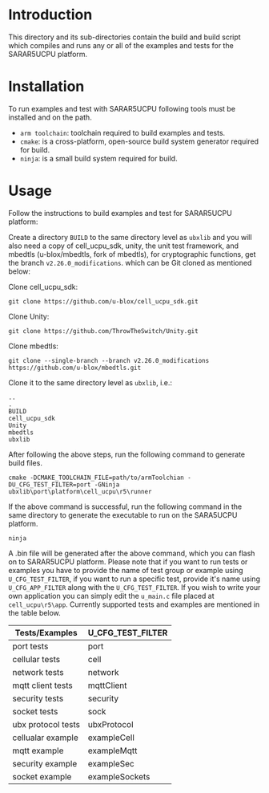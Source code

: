# Introduction
This directory and its sub-directories contain the build and build script which compiles and runs any or all of the examples and tests for the SARAR5UCPU platform.

# Installation
To run examples and test with SARAR5UCPU following tools must be installed and on the path.

- `arm toolchain`: toolchain required to build examples and tests.
- `cmake`: is a cross-platform, open-source build system generator required for build.
- `ninja`: is a small build system required for build.

# Usage
Follow the instructions to build examples and test for SARAR5UCPU platform:

Create a directory `BUILD` to the same directory level as `ubxlib` and you will also need a copy of cell_ucpu_sdk, unity, the unit test framework, and mbedtls (u-blox/mbedtls, fork of mbedtls), for cryptographic functions, get the branch `v2.26.0_modifications`. which can be Git cloned as mentioned below:

Clone cell_ucpu_sdk:
```
git clone https://github.com/u-blox/cell_ucpu_sdk.git
```

Clone Unity:
```
git clone https://github.com/ThrowTheSwitch/Unity.git
```

Clone mbedtls:
```
git clone --single-branch --branch v2.26.0_modifications https://github.com/u-blox/mbedtls.git
```

Clone it to the same directory level as `ubxlib`, i.e.:

```
..
.
BUILD
cell_ucpu_sdk
Unity
mbedtls
ubxlib
```
After following the above steps, run the following command to generate build files.
```
cmake -DCMAKE_TOOLCHAIN_FILE=path/to/armToolchian -DU_CFG_TEST_FILTER=port -GNinja ubxlib\port\platform\cell_ucpu\r5\runner
```
If the above command is successful, run the following command in the same directory to generate the executable to run on the SARA5UCPU platform.
```
ninja
```
A .bin file will be generated after the above command, which you can flash on to SARAR5UCPU platform.
Please note that if you want to run tests or examples you have to provide the name of test group or example using `U_CFG_TEST_FILTER`, if you want to run a specific test, provide it's name using `U_CFG_APP_FILTER` along with the `U_CFG_TEST_FILTER`. If you wish to write your own application you can simply edit the `u_main.c` file placed at `cell_ucpu\r5\app`. Currently supported tests and examples are mentioned in the table below.

| Tests/Examples  | U_CFG_TEST_FILTER |
| -------------   | ------------- |
| port tests  | port  |
| cellular tests  | cell  |
| network tests | network|
| mqtt client tests| mqttClient |
| security tests | security |
| socket tests | sock |
| ubx protocol tests | ubxProtocol |
| cellualar example | exampleCell|
| mqtt example | exampleMqtt|
| security example | exampleSec|
| socket example | exampleSockets |

